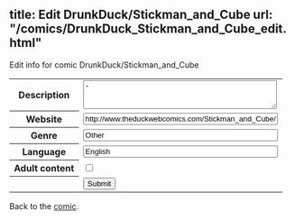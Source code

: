 title: Edit DrunkDuck/Stickman_and_Cube
url: "/comics/DrunkDuck_Stickman_and_Cube_edit.html"
---
Edit info for comic DrunkDuck/Stickman_and_Cube

<form name="comic" action="http://gaepostmail.appspot.com/comic/" method="post">
<table class="comicinfo">
<tr>
<th>Description</th><td><textarea name="description" cols="40" rows="3">-</textarea></td>
</tr>
<tr>
<th>Website</th><td><input type="text" name="url" value="http://www.theduckwebcomics.com/Stickman_and_Cube/" size="40"/></td>
</tr>
<tr>
<th>Genre</th><td><input type="text" name="genre" value="Other" size="40"/></td>
</tr>
<tr>
<th>Language</th><td><input type="text" name="language" value="English" size="40"/></td>
</tr>
<tr>
<th>Adult content</th><td><input type="checkbox" name="adult" value="adult" /></td>
</tr>
<tr>
<th></th><td>
<input type="hidden" name="comic" value="DrunkDuck_Stickman_and_Cube" />
<input type="submit" name="submit" value="Submit" />
</td>
</tr>
</table>
</form>

Back to the [comic](DrunkDuck_Stickman_and_Cube.html).

